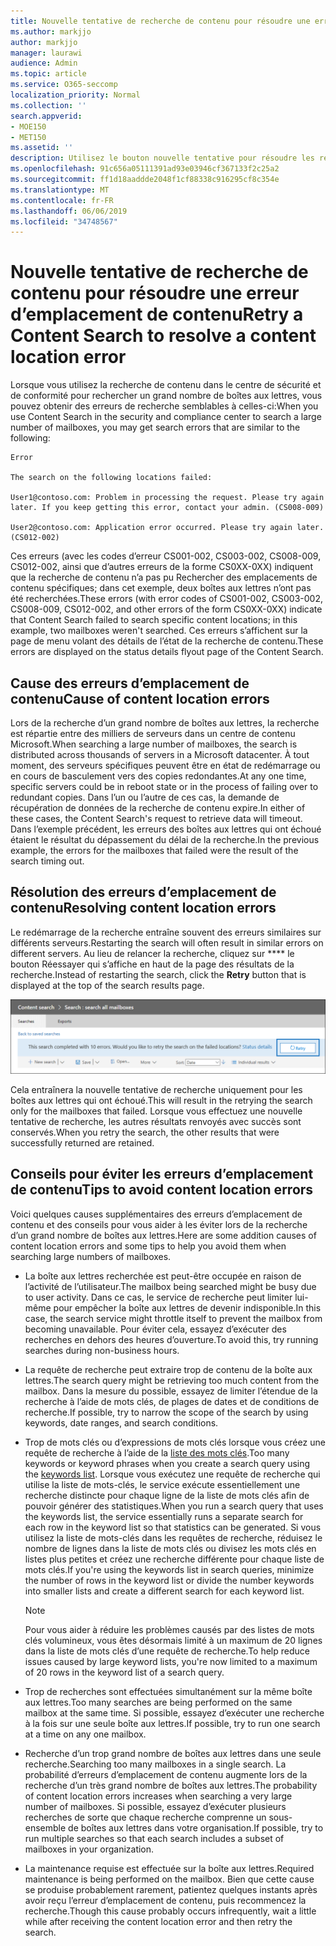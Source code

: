 ```yaml
---
title: Nouvelle tentative de recherche de contenu pour résoudre une erreur d’emplacement de contenu
ms.author: markjjo
author: markjjo
manager: laurawi
audience: Admin
ms.topic: article
ms.service: O365-seccomp
localization_priority: Normal
ms.collection: ''
search.appverid:
- MOE150
- MET150
ms.assetid: ''
description: Utilisez le bouton nouvelle tentative pour résoudre les recherches de contenu présentant des erreurs d’emplacement de contenu.
ms.openlocfilehash: 91c656a05111391ad93e03946cf367133f2c25a2
ms.sourcegitcommit: ff1d18aaddde2048f1cf88338c916295cf8c354e
ms.translationtype: MT
ms.contentlocale: fr-FR
ms.lasthandoff: 06/06/2019
ms.locfileid: "34748567"
---
```

# <a name="retry-a-content-search-to-resolve-a-content-location-error"></a><span data-ttu-id="2791d-103">Nouvelle tentative de recherche de contenu pour résoudre une erreur d’emplacement de contenu</span><span class="sxs-lookup"><span data-stu-id="2791d-103">Retry a Content Search to resolve a content location error</span></span>

<span data-ttu-id="2791d-104">Lorsque vous utilisez la recherche de contenu dans le centre de sécurité et de conformité pour rechercher un grand nombre de boîtes aux lettres, vous pouvez obtenir des erreurs de recherche semblables à celles-ci:</span><span class="sxs-lookup"><span data-stu-id="2791d-104">When you use Content Search in the security and compliance center to search a large number of mailboxes, you may get search errors that are similar to the following:</span></span>

```
Error

The search on the following locations failed:

User1@contoso.com: Problem in processing the request. Please try again later. If you keep getting this error, contact your admin. (CS008-009)

User2@contoso.com: Application error occurred. Please try again later. (CS012-002)
```

<span data-ttu-id="2791d-105">Ces erreurs (avec les codes d’erreur CS001-002, CS003-002, CS008-009, CS012-002, ainsi que d’autres erreurs de la forme CS0XX-0XX) indiquent que la recherche de contenu n’a pas pu Rechercher des emplacements de contenu spécifiques; dans cet exemple, deux boîtes aux lettres n’ont pas été recherchées.</span><span class="sxs-lookup"><span data-stu-id="2791d-105">These errors (with error codes of CS001-002, CS003-002, CS008-009, CS012-002, and other errors of the form CS0XX-0XX) indicate that Content Search failed to search specific content locations; in this example, two mailboxes weren't searched.</span></span> <span data-ttu-id="2791d-106">Ces erreurs s’affichent sur la page de menu volant des détails de l’état de la recherche de contenu.</span><span class="sxs-lookup"><span data-stu-id="2791d-106">These errors are displayed on the status details flyout page of the Content Search.</span></span>

## <a name="cause-of-content-location-errors"></a><span data-ttu-id="2791d-107">Cause des erreurs d’emplacement de contenu</span><span class="sxs-lookup"><span data-stu-id="2791d-107">Cause of content location errors</span></span>

<span data-ttu-id="2791d-108">Lors de la recherche d’un grand nombre de boîtes aux lettres, la recherche est répartie entre des milliers de serveurs dans un centre de contenu Microsoft.</span><span class="sxs-lookup"><span data-stu-id="2791d-108">When searching a large number of mailboxes, the search is distributed across thousands of servers in a Microsoft datacenter.</span></span> <span data-ttu-id="2791d-109">À tout moment, des serveurs spécifiques peuvent être en état de redémarrage ou en cours de basculement vers des copies redondantes.</span><span class="sxs-lookup"><span data-stu-id="2791d-109">At any one time, specific servers could be in reboot state or in the process of failing over to redundant copies.</span></span> <span data-ttu-id="2791d-110">Dans l’un ou l’autre de ces cas, la demande de récupération de données de la recherche de contenu expire.</span><span class="sxs-lookup"><span data-stu-id="2791d-110">In either of these cases, the Content Search's request to retrieve data will timeout.</span></span> <span data-ttu-id="2791d-111">Dans l’exemple précédent, les erreurs des boîtes aux lettres qui ont échoué étaient le résultat du dépassement du délai de la recherche.</span><span class="sxs-lookup"><span data-stu-id="2791d-111">In the previous example, the errors for the mailboxes that failed were the result of the search timing out.</span></span>

## <a name="resolving-content-location-errors"></a><span data-ttu-id="2791d-112">Résolution des erreurs d’emplacement de contenu</span><span class="sxs-lookup"><span data-stu-id="2791d-112">Resolving content location errors</span></span>

<span data-ttu-id="2791d-113">Le redémarrage de la recherche entraîne souvent des erreurs similaires sur différents serveurs.</span><span class="sxs-lookup"><span data-stu-id="2791d-113">Restarting the search will often result in similar errors on different servers.</span></span> <span data-ttu-id="2791d-114">Au lieu de relancer la recherche, cliquez sur \*\*\*\* le bouton Réessayer qui s’affiche en haut de la page des résultats de la recherche.</span><span class="sxs-lookup"><span data-stu-id="2791d-114">Instead of restarting the search, click the **Retry** button that is displayed at the top of the search results page.</span></span>

![Cliquez sur le bouton Réessayer pour résoudre les erreurs d’emplacement de contenu](media/retrycontentsearch3.png)

<span data-ttu-id="2791d-116">Cela entraînera la nouvelle tentative de recherche uniquement pour les boîtes aux lettres qui ont échoué.</span><span class="sxs-lookup"><span data-stu-id="2791d-116">This will result in the retrying the search only for the mailboxes that failed.</span></span> <span data-ttu-id="2791d-117">Lorsque vous effectuez une nouvelle tentative de recherche, les autres résultats renvoyés avec succès sont conservés.</span><span class="sxs-lookup"><span data-stu-id="2791d-117">When you retry the search, the other results that were successfully returned are retained.</span></span>

## <a name="tips-to-avoid-content-location-errors"></a><span data-ttu-id="2791d-118">Conseils pour éviter les erreurs d’emplacement de contenu</span><span class="sxs-lookup"><span data-stu-id="2791d-118">Tips to avoid content location errors</span></span>

<span data-ttu-id="2791d-119">Voici quelques causes supplémentaires des erreurs d’emplacement de contenu et des conseils pour vous aider à les éviter lors de la recherche d’un grand nombre de boîtes aux lettres.</span><span class="sxs-lookup"><span data-stu-id="2791d-119">Here are some addition causes of content location errors and some tips to help you avoid them when searching large numbers of mailboxes.</span></span>

- <span data-ttu-id="2791d-120">La boîte aux lettres recherchée est peut-être occupée en raison de l’activité de l’utilisateur.</span><span class="sxs-lookup"><span data-stu-id="2791d-120">The mailbox being searched might be busy due to user activity.</span></span> <span data-ttu-id="2791d-121">Dans ce cas, le service de recherche peut limiter lui-même pour empêcher la boîte aux lettres de devenir indisponible.</span><span class="sxs-lookup"><span data-stu-id="2791d-121">In this case, the search service might throttle itself to prevent the mailbox from becoming unavailable.</span></span> <span data-ttu-id="2791d-122">Pour éviter cela, essayez d’exécuter des recherches en dehors des heures d’ouverture.</span><span class="sxs-lookup"><span data-stu-id="2791d-122">To avoid this, try running searches during non-business hours.</span></span>

- <span data-ttu-id="2791d-123">La requête de recherche peut extraire trop de contenu de la boîte aux lettres.</span><span class="sxs-lookup"><span data-stu-id="2791d-123">The search query might be retrieving too much content from the mailbox.</span></span> <span data-ttu-id="2791d-124">Dans la mesure du possible, essayez de limiter l’étendue de la recherche à l’aide de mots clés, de plages de dates et de conditions de recherche.</span><span class="sxs-lookup"><span data-stu-id="2791d-124">If possible, try to narrow the scope of the search by using keywords, date ranges, and search conditions.</span></span>

- <span data-ttu-id="2791d-125">Trop de mots clés ou d’expressions de mots clés lorsque vous créez une requête de recherche à l’aide de la [liste des mots clés](view-keyword-statistics-for-content-search.md#get-keyword-statistics-for-content-searches).</span><span class="sxs-lookup"><span data-stu-id="2791d-125">Too many keywords or keyword phrases when you create a search query using the [keywords list](view-keyword-statistics-for-content-search.md#get-keyword-statistics-for-content-searches).</span></span> <span data-ttu-id="2791d-126">Lorsque vous exécutez une requête de recherche qui utilise la liste de mots-clés, le service exécute essentiellement une recherche distincte pour chaque ligne de la liste de mots clés afin de pouvoir générer des statistiques.</span><span class="sxs-lookup"><span data-stu-id="2791d-126">When you run a search query that uses the keywords list, the service essentially runs a separate search for each row in the keyword list so that statistics can be generated.</span></span> <span data-ttu-id="2791d-127">Si vous utilisez la liste de mots-clés dans les requêtes de recherche, réduisez le nombre de lignes dans la liste de mots clés ou divisez les mots clés en listes plus petites et créez une recherche différente pour chaque liste de mots clés.</span><span class="sxs-lookup"><span data-stu-id="2791d-127">If you're using the keywords list in search queries, minimize the number of rows in the keyword list or divide the number keywords into smaller lists and create a different search for each keyword list.</span></span>

  > [!NOTE]
  > <span data-ttu-id="2791d-128">Pour vous aider à réduire les problèmes causés par des listes de mots clés volumineux, vous êtes désormais limité à un maximum de 20 lignes dans la liste de mots clés d’une requête de recherche.</span><span class="sxs-lookup"><span data-stu-id="2791d-128">To help reduce issues caused by large keyword lists, you're now limited to a maximum of 20 rows in the keyword list of a search query.</span></span>

- <span data-ttu-id="2791d-129">Trop de recherches sont effectuées simultanément sur la même boîte aux lettres.</span><span class="sxs-lookup"><span data-stu-id="2791d-129">Too many searches are being performed on the same mailbox at the same time.</span></span> <span data-ttu-id="2791d-130">Si possible, essayez d’exécuter une recherche à la fois sur une seule boîte aux lettres.</span><span class="sxs-lookup"><span data-stu-id="2791d-130">If possible, try to run one search at a time on any one mailbox.</span></span>

- <span data-ttu-id="2791d-131">Recherche d’un trop grand nombre de boîtes aux lettres dans une seule recherche.</span><span class="sxs-lookup"><span data-stu-id="2791d-131">Searching too many mailboxes in a single search.</span></span> <span data-ttu-id="2791d-132">La probabilité d’erreurs d’emplacement de contenu augmente lors de la recherche d’un très grand nombre de boîtes aux lettres.</span><span class="sxs-lookup"><span data-stu-id="2791d-132">The probability of content location errors increases when searching a very large number of mailboxes.</span></span> <span data-ttu-id="2791d-133">Si possible, essayez d’exécuter plusieurs recherches de sorte que chaque recherche comprenne un sous-ensemble de boîtes aux lettres dans votre organisation.</span><span class="sxs-lookup"><span data-stu-id="2791d-133">If possible, try to run multiple searches so that each search includes a subset of  mailboxes in your organization.</span></span>

- <span data-ttu-id="2791d-134">La maintenance requise est effectuée sur la boîte aux lettres.</span><span class="sxs-lookup"><span data-stu-id="2791d-134">Required maintenance is being performed on the mailbox.</span></span> <span data-ttu-id="2791d-135">Bien que cette cause se produise probablement rarement, patientez quelques instants après avoir reçu l’erreur d’emplacement de contenu, puis recommencez la recherche.</span><span class="sxs-lookup"><span data-stu-id="2791d-135">Though this cause probably occurs infrequently, wait a little while after receiving the content location error and then retry the search.</span></span>
